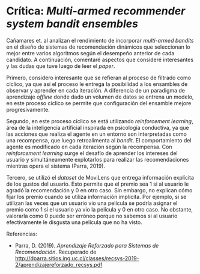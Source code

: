 # Crítica: *Multi-armed recommender system bandit ensembles*

Cañamares et. al analizan el rendimiento de incorporar *multi-armed bandits* en el diseño de sistemas de recomendación dinámicos que seleccionan lo mejor entre varios algoritmos según el desempeño anterior de cada candidato. A continuación, comentaré aspectos que consideré interesantes y las dudas que tuve luego de leer el *paper*.

Primero, considero interesante que se refieran al proceso de filtrado como cíclico, ya que así el proceso le entrega la posibilidad a los ensambles de observar y aprender en cada iteración. A diferencia de un paradigma de aprendizaje *offline* donde dado un volumen de datos se entrena un modelo, en este proceso cíclico se permite que configuración del ensamble mejore progresivamente. 

Segundo, en este proceso cíclico se está utilizando *reinforcement learning*, área de la inteligencia artificial inspirada en psicología conductiva, ya que las acciones que realiza el agente en un entorno son interpretadas como una recompensa, que luego retroalimenta al *bandit*. El comportamiento del agente es modificado en cada iteración según la recompensa. Con *reinforcement learning* surge el desafío de aprender los intereses del usuario y simultáneamente explotarlos para realizar las recomendaciones mientras opera el sistema (Parra, 2019).

Tercero, se utilizó el *dataset* de MoviLens que entrega información explícita de los gustos del usuario. Esto permite que el premio sea 1 si al usuario le agradó la recomendación y 0 en otro caso. Sin embargo, no explican cómo fijar los premio cuando se utiliza información implícita. Por ejemplo, si se utilizan las veces que un usuario vio una película se podría asignar el premio como 1 si el usuario ya vio la película y 0 en otro caso. No obstante, valorarla como 0 puede ser erróneo porque no sabemos si al usuario efectivamente le disgusta una película que no ha visto. 

Referencias:

* Parra, D. (2019). *Aprendizaje Reforzado para Sistemas de Recomendación*. Recuperado de http://dparra.sitios.ing.uc.cl/classes/recsys-2019-2/aprendizajereforzado_recsys.pdf
